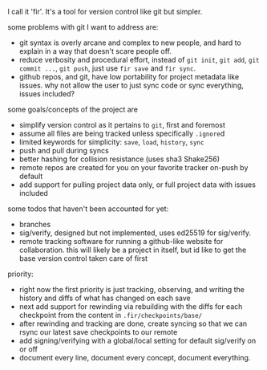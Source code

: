 
I call it 'fir'. It's a tool for version control like git but simpler.

some problems with git I want to address are:
- git syntax is overly arcane and complex to new people, and hard to explain in a way that doesn't scare people off.
- reduce verbosity and procedural effort, instead of `git init`, `git add`, `git commit ...`, `git push`, just use `fir save` and `fir sync`.
- github repos, and git, have low portability for project metadata like issues. why not allow the user to just sync code or sync everything, issues included?

some goals/concepts of the project are
- simplify version control as it pertains to `git`, first and foremost
- assume all files are being tracked unless specifically `.ignore`d
- limited keywords for simplicity: `save`, `load`, `history`, `sync`
- push and pull during syncs
- better hashing for collision resistance (uses sha3 Shake256)
- remote repos are created for you on your favorite tracker on-push by default
- add support for pulling project data only, or full project data with issues included

some todos that haven't been accounted for yet:
- branches
- sig/verify, designed but not implemented, uses ed25519 for sig/verify.
- remote tracking software for running a github-like website for collaboration. this will likely be a project in itself, but id like to get the base version control taken care of first

priority:
- right now the first priority is just tracking, observing, and writing the history and diffs of what has changed on each save
- next add support for rewinding via rebuilding with the diffs for each checkpoint from the content in `.fir/checkpoints/base/`
- after rewinding and tracking are done, create syncing so that we can rsync our latest save checkpoints to our remote
- add signing/verifying with a global/local setting for default sig/verify on or off
- document every line, document every concept, document everything.